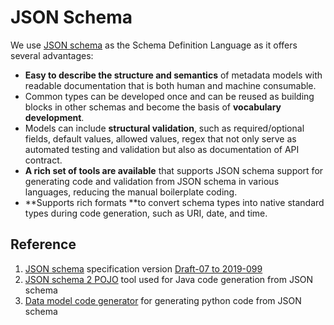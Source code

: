 # JSON Schema

We use [JSON schema](https://json-schema.org) as the Schema Definition Language as it offers several advantages:

* **Easy to describe the structure and semantics** of metadata models with readable documentation that is both human and machine consumable.
* Common types can be developed once and can be reused as building blocks in other schemas and become the basis of **vocabulary development**.
* Models can include **structural validation**, such as required/optional fields, default values, allowed values, regex that not only serve as automated testing and validation but also as documentation of API contract.
* **A rich set of tools are available** that supports JSON schema support for generating code and validation from JSON schema in various languages, reducing the manual boilerplate coding.
* **Supports rich formats **to convert schema types into native standard types during code generation, such as URI, date, and time.

## Reference

1. [JSON schema](https://json-schema.org) specification version [Draft-07 to 2019-099](https://json-schema.org/draft/2019-09/release-notes.html)
2. [JSON schema 2 POJO](https://www.jsonschema2pojo.org) tool used for Java code generation from JSON schema
3. [Data model code generator](https://github.com/koxudaxi/datamodel-code-generator) for generating python code from JSON schema
